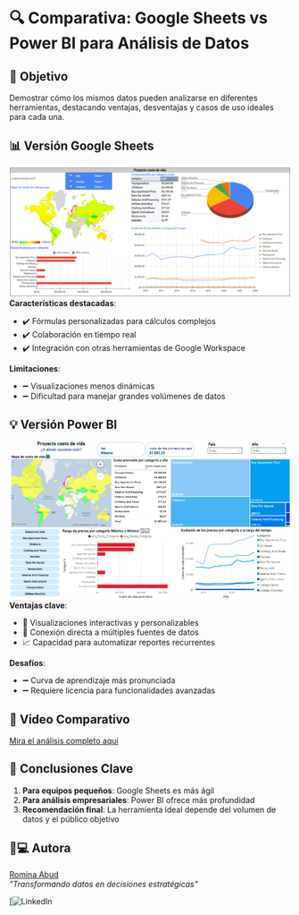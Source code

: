 # 🔍 Comparativa: Google Sheets vs Power BI para Análisis de Datos

## 🌟 Objetivo
Demostrar cómo los mismos datos pueden analizarse en diferentes herramientas, destacando ventajas, desventajas y casos de uso ideales para cada una.

## 📊 Versión Google Sheets
![Dashboard en Sheets](https://raw.githubusercontent.com/romina-abud/proyecto_costo_de_vida_google_sheet/main/Dashboard-Costo-de-vida.png)
**Características destacadas**:
- ✔️ Fórmulas personalizadas para cálculos complejos
- ✔️ Colaboración en tiempo real
- ✔️ Integración con otras herramientas de Google Workspace

**Limitaciones**:
- ➖ Visualizaciones menos dinámicas
- ➖ Dificultad para manejar grandes volúmenes de datos

## 💡 Versión Power BI
![Dashboard en Power BI](https://github.com/romina-abud/comparativa-sheet-powerbi/blob/280422d3eb050b2198da239fa4b5be32f9469994/power-bi-version/dashboard-costo-de-vida-powerbi.png)
**Ventajas clave**:
- 🚀 Visualizaciones interactivas y personalizables
- 🔄 Conexión directa a múltiples fuentes de datos
- 📈 Capacidad para automatizar reportes recurrentes

**Desafíos**:
- ➖ Curva de aprendizaje más pronunciada
- ➖ Requiere licencia para funcionalidades avanzadas

## 🎥 Video Comparativo
[Mira el análisis completo aquí](https://github.com/romina-abud/comparativa-sheet-powerbi/blob/280422d3eb050b2198da239fa4b5be32f9469994/videos/video-power-bi-costo-de-vida.mp4)

## 📌 Conclusiones Clave
1. **Para equipos pequeños**: Google Sheets es más ágil
2. **Para análisis empresariales**: Power BI ofrece más profundidad
3. **Recomendación final**: La herramienta ideal depende del volumen de datos y el público objetivo

## 👩💻 Autora
[Romina Abud](https://www.linkedin.com/in/romina-abud/)  
*"Transformando datos en decisiones estratégicas"*

[![LinkedIn](https://www.linkedin.com/posts/romina-abud_powerbi-anaerlisisdedatos-datavisualization-activity-7303418503535984641-EO4s?utm_source=share&utm_medium=member_desktop&rcm=ACoAABtrkDwBTwBJqKovFA_IIMhuY90abn-mJig)
